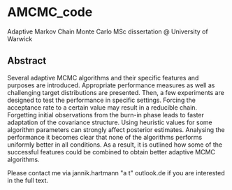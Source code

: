 # AMCMC_code
 Adaptive Markov Chain Monte Carlo MSc dissertation @ University of Warwick

## Abstract

Several adaptive MCMC algorithms and their specific features and purposes are introduced. Appropriate performance measures as well as challenging target distributions are presented.
Then, a few experiments are designed to test the performance in specific settings.
Forcing the acceptance rate to a certain value may result in a reducible chain.
Forgetting initial observations from the burn-in phase leads to faster adaptation of the covariance structure.
Using heuristic values for some algorithm parameters can strongly affect posterior estimates.
Analysing the performance it becomes clear that none of the algorithms performs uniformly better in all conditions.
As a result, it is outlined how some of the successful features could be combined to obtain better adaptive MCMC algorithms.


Please contact me via jannik.hartmann "a t" outlook.de if you are interested in the full text.